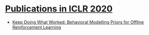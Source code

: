 # [Publications in ICLR 2020](https://iclr.cc/virtual_2020/papers.html?filter=keywords)
- [Keep Doing What Worked: Behavioral Modelling Priors for Offline Reinforcement Learning](https://github.com/qinmoelei/Demonstration-Literature/blob/main/conference/ICLR/2020/KDWW/README.md)